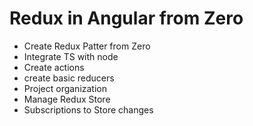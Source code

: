 # Redux in Angular from Zero

- Create Redux Patter from Zero
- Integrate TS with node
- Create actions
- create basic reducers
- Project organization
- Manage Redux Store
- Subscriptions to Store changes